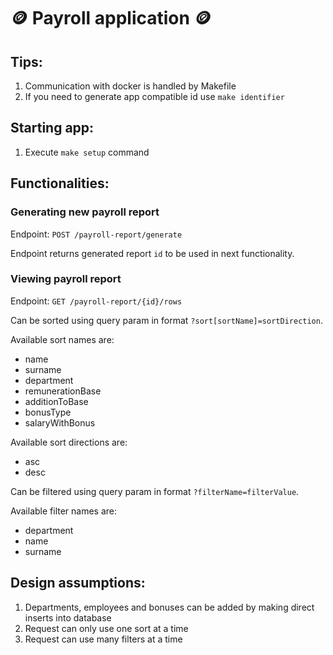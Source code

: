 # 🪙 Payroll application 🪙

## Tips:
1. Communication with docker is handled by Makefile
2. If you need to generate app compatible id use `make identifier`


## Starting app:
1. Execute `make setup` command

## Functionalities:
### Generating new payroll report
Endpoint: `POST /payroll-report/generate`

Endpoint returns generated report `id` to be used in next functionality.
### Viewing payroll report
Endpoint: `GET /payroll-report/{id}/rows`

Can be sorted using query param in format `?sort[sortName]=sortDirection`.

Available sort names are:
- name
- surname
- department
- remunerationBase
- additionToBase
- bonusType
- salaryWithBonus

Available sort directions are:
- asc
- desc

Can be filtered using query param in format `?filterName=filterValue`.

Available filter names are:
- department
- name
- surname

## Design assumptions:
1. Departments, employees and bonuses can be added by making direct inserts into database
2. Request can only use one sort at a time
3. Request can use many filters at a time
